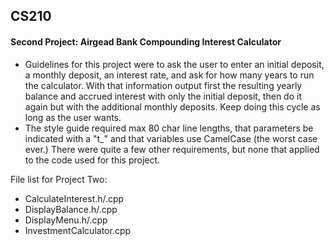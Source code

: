 ## CS210

#### Second Project: Airgead Bank Compounding Interest Calculator
- Guidelines for this project were to ask the user to enter an initial deposit, a monthly deposit, an interest rate, and ask for how many years to run the calculator. With that information output first the resulting yearly balance and accrued interest with only the initial deposit, then do it again but with the additional monthly deposits. Keep doing this cycle as long as the user wants.
- The style guide required max 80 char line lengths, that parameters be indicated with a "t_" and that variables use CamelCase (the worst case ever.) There were quite a few other requirements, but none that applied to the code used for this project.

File list for Project Two:
- CalculateInterest.h/.cpp
- DisplayBalance.h/.cpp
- DisplayMenu.h/.cpp
- InvestmentCalculator.cpp
